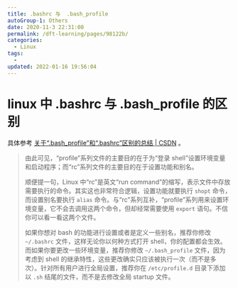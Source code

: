 ```yaml
---
title: .bashrc 与  .bash_profile
autoGroup-1: Others
date: 2020-11-3 22:31:00
permalink: /dft-learning/pages/98122b/
categories:
  - Linux
tags:
  -
updated: 2022-01-16 19:56:04
---
```


# linux 中 .bashrc 与  .bash_profile 的区别

具体参考 [关于“.bash_profile”和“.bashrc”区别的总结 | CSDN](https://blog.csdn.net/sch0120/article/details/70256318) 。

> 由此可见，“profile”系列文件的主要目的在于为“登录 shell”设置环境变量和启动程序；而“rc”系列文件的主要目的在于设置功能和别名。
>
> 顺便提一句，Linux 中“rc”是英文“run command”的缩写，表示文件中存放需要执行的命令。其实这也非常符合逻辑，设置功能就要执行 `shopt` 命令，而设置别名要执行 `alias` 命令。与“rc”系列互补，“profile”系列用来设置环境变量，它不会去调用这两个命令，但却经常需要使用 `export` 语句。不信你可以看一看这两个文件。
>
> 如果你想对 bash 的功能进行设置或者是定义一些别名，推荐你修改 `~/.bashrc` 文件，这样无论你以何种方式打开 shell，你的配置都会生效。而如果你要更改一些环境变量，推荐你修改 `~/.bash_profile` 文件，因为考虑到 shell 的继承特性，这些更改确实只应该被执行一次（而不是多次）。针对所有用户进行全局设置，推荐你在 `/etc/profile.d` 目录下添加以 `.sh` 结尾的文件，而不是去修改全局 startup 文件。
